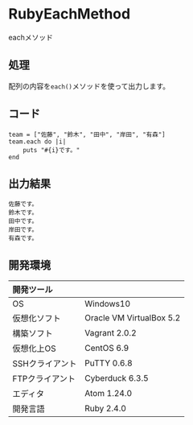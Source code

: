 # RubyEachMethod
eachメソッド

## 処理
配列の内容を`each()`メソッドを使って出力します。

## コード
```
team = ["佐藤", "鈴木", "田中", "岸田", "有森"]
team.each do |i|
    puts "#{i}です。"
end
```

## 出力結果  
```
佐藤です。
鈴木です。
田中です。
岸田です。
有森です。
```
  
## 開発環境
| 開発ツール |  |
|:-|:-|
| OS | Windows10 |
| 仮想化ソフト | Oracle VM VirtualBox 5.2 |
| 構築ソフト | Vagrant 2.0.2 |
| 仮想化上OS | CentOS 6.9 |
| SSHクライアント | PuTTY 0.6.8 |
| FTPクライアント | Cyberduck 6.3.5 |
| エディタ | Atom 1.24.0 |
| 開発言語 | Ruby 2.4.0 |

